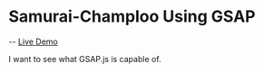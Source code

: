 # Samurai-Champloo Using GSAP
--
[Live Demo]([https://pages.github.com/](https://github.com/VincentCongDao/Samurai-Champloo_GSAP)https://github.com/VincentCongDao/Samurai-Champloo_GSAP)

I want to see what GSAP.js is capable of. 
